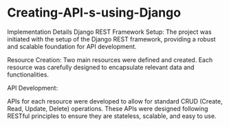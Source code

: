 # Creating-API-s-using-Django
Implementation Details
Django REST Framework Setup: The project was initiated with the setup of the Django REST framework, providing a robust and scalable foundation for API development.

Resource Creation: Two main resources were defined and created. Each resource was carefully designed to encapsulate relevant data and functionalities.

API Development:

APIs for each resource were developed to allow for standard CRUD (Create, Read, Update, Delete) operations.
These APIs were designed following RESTful principles to ensure they are stateless, scalable, and easy to use.
